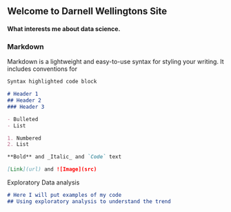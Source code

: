 ## Welcome to Darnell Wellingtons Site

#### What interests me about data science.

### Markdown

Markdown is a lightweight and easy-to-use syntax for styling your writing. It includes conventions for

```markdown
Syntax highlighted code block

# Header 1
## Header 2
### Header 3

- Bulleted
- List

1. Numbered
2. List

**Bold** and _Italic_ and `Code` text

[Link](url) and ![Image](src)
```

Exploratory Data analysis
```markdown
# Here I will put examples of my code 
## Using exploratory analysis to understand the trend


```


